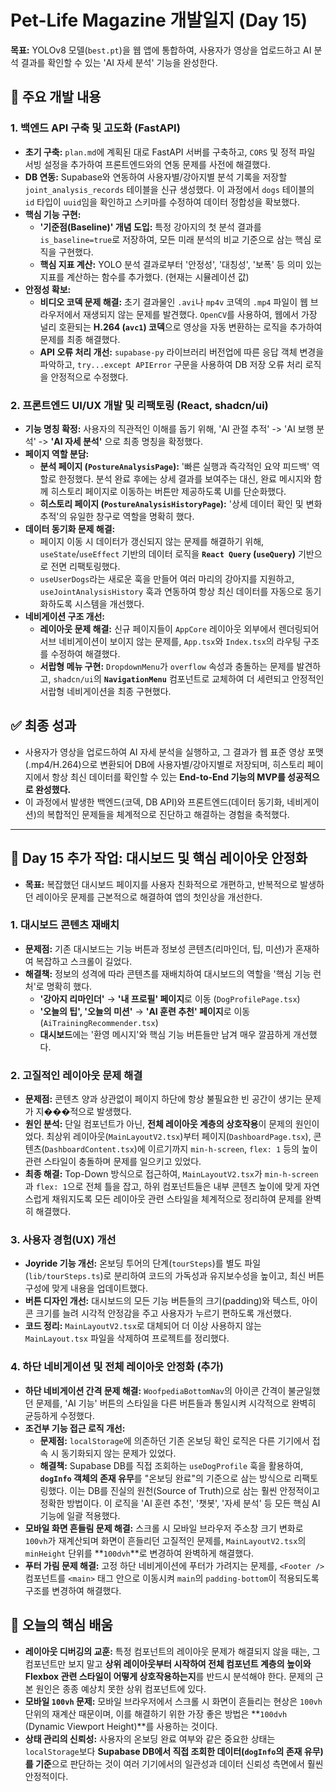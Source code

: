 # Pet-Life Magazine 개발일지 (Day 15)

**목표:** YOLOv8 모델(`best.pt`)을 웹 앱에 통합하여, 사용자가 영상을 업로드하고 AI 분석 결과를 확인할 수 있는 'AI 자세 분석' 기능을 완성한다.

## 📝 주요 개발 내용

### 1. 백엔드 API 구축 및 고도화 (FastAPI)
- **초기 구축:** `plan.md`에 계획된 대로 FastAPI 서버를 구축하고, `CORS` 및 정적 파일 서빙 설정을 추가하여 프론트엔드와의 연동 문제를 사전에 해결했다.
- **DB 연동:** Supabase와 연동하여 사용자별/강아지별 분석 기록을 저장할 `joint_analysis_records` 테이블을 신규 생성했다. 이 과정에서 `dogs` 테이블의 `id` 타입이 `uuid`임을 확인하고 스키마를 수정하여 데이터 정합성을 확보했다.
- **핵심 기능 구현:**
    - **'기준점(Baseline)' 개념 도입:** 특정 강아지의 첫 분석 결과를 `is_baseline=true`로 저장하여, 모든 미래 분석의 비교 기준으로 삼는 핵심 로직을 구현했다.
    - **핵심 지표 계산:** YOLO 분석 결과로부터 '안정성', '대칭성', '보폭' 등 의미 있는 지표를 계산하는 함수를 추가했다. (현재는 시뮬레이션 값)
- **안정성 확보:**
    - **비디오 코덱 문제 해결:** 초기 결과물인 `.avi`나 `mp4v` 코덱의 `.mp4` 파일이 웹 브라우저에서 재생되지 않는 문제를 발견했다. `OpenCV`를 사용하여, 웹에서 가장 널리 호환되는 **H.264 (`avc1`) 코덱**으로 영상을 자동 변환하는 로직을 추가하여 문제를 최종 해결했다.
    - **API 오류 처리 개선:** `supabase-py` 라이브러리 버전업에 따른 응답 객체 변경을 파악하고, `try...except APIError` 구문을 사용하여 DB 저장 오류 처리 로직을 안정적으로 수정했다.

### 2. 프론트엔드 UI/UX 개발 및 리팩토링 (React, shadcn/ui)
- **기능 명칭 확정:** 사용자의 직관적인 이해를 돕기 위해, 'AI 관절 추적' -> 'AI 보행 분석' -> **'AI 자세 분석'** 으로 최종 명칭을 확정했다.
- **페이지 역할 분담:**
    - **분석 페이지 (`PostureAnalysisPage`):** '빠른 실행과 즉각적인 요약 피드백' 역할로 한정했다. 분석 완료 후에는 상세 결과를 보여주는 대신, 완료 메시지와 함께 히스토리 페이지로 이동하는 버튼만 제공하도록 UI를 단순화했다.
    - **히스토리 페이지 (`PostureAnalysisHistoryPage`):** '상세 데이터 확인 및 변화 추적'의 유일한 창구로 역할을 명확히 했다.
- **데이터 동기화 문제 해결:**
    - 페이지 이동 시 데이터가 갱신되지 않는 문제를 해결하기 위해, `useState`/`useEffect` 기반의 데이터 로직을 **`React Query` (`useQuery`)** 기반으로 전면 리팩토링했다.
    - `useUserDogs`라는 새로운 훅을 만들어 여러 마리의 강아지를 지원하고, `useJointAnalysisHistory` 훅과 연동하여 항상 최신 데이터를 자동으로 동기화하도록 시스템을 개선했다.
- **네비게이션 구조 개선:**
    - **레이아웃 문제 해결:** 신규 페이지들이 `AppCore` 레이아웃 외부에서 렌더링되어 서브 네비게이션이 보이지 않는 문제를, `App.tsx`와 `Index.tsx`의 라우팅 구조를 수정하여 해결했다.
    - **서랍형 메뉴 구현:** `DropdownMenu`가 `overflow` 속성과 충돌하는 문제를 발견하고, `shadcn/ui`의 **`NavigationMenu`** 컴포넌트로 교체하여 더 세련되고 안정적인 서랍형 네비게이션을 최종 구현했다.

## ✅ 최종 성과
- 사용자가 영상을 업로드하여 AI 자세 분석을 실행하고, 그 결과가 웹 표준 영상 포맷(.mp4/H.264)으로 변환되어 DB에 사용자별/강아지별로 저장되며, 히스토리 페이지에서 항상 최신 데이터를 확인할 수 있는 **End-to-End 기능의 MVP를 성공적으로 완성했다.**
- 이 과정에서 발생한 백엔드(코덱, DB API)와 프론트엔드(데이터 동기화, 네비게이션)의 복합적인 문제들을 체계적으로 진단하고 해결하는 경험을 축적했다.

---

## 🚀 Day 15 추가 작업: 대시보드 및 핵심 레이아웃 안정화

- **목표:** 복잡했던 대시보드 페이지를 사용자 친화적으로 개편하고, 반복적으로 발생하던 레이아웃 문제를 근본적으로 해결하여 앱의 첫인상을 개선한다.

### 1. 대시보드 콘텐츠 재배치
- **문제점:** 기존 대시보드는 기능 버튼과 정보성 콘텐츠(리마인더, 팁, 미션)가 혼재하여 복잡하고 스크롤이 길었다.
- **해결책:** 정보의 성격에 따라 콘텐츠를 재배치하여 대시보드의 역할을 '핵심 기능 런처'로 명확히 했다.
    - **'강아지 리마인더'** → **'내 프로필' 페이지**로 이동 (`DogProfilePage.tsx`)
    - **'오늘의 팁', '오늘의 미션'** → **'AI 훈련 추천' 페이지**로 이동 (`AiTrainingRecommender.tsx`)
    - **대시보드**에는 '환영 메시지'와 핵심 기능 버튼들만 남겨 매우 깔끔하게 개선했다.

### 2. 고질적인 레이아웃 문제 해결
- **문제점:** 콘텐츠 양과 상관없이 페이지 하단에 항상 불필요한 빈 공간이 생기는 문제가 지���적으로 발생했다.
- **원인 분석:** 단일 컴포넌트가 아닌, **전체 레이아웃 계층의 상호작용**이 문제의 원인이었다. 최상위 레이아웃(`MainLayoutV2.tsx`)부터 페이지(`DashboardPage.tsx`), 콘텐츠(`DashboardContent.tsx`)에 이르기까지 `min-h-screen`, `flex: 1` 등의 높이 관련 스타일이 충돌하며 문제를 일으키고 있었다.
- **최종 해결:** Top-Down 방식으로 접근하여, `MainLayoutV2.tsx`가 `min-h-screen`과 `flex: 1`으로 전체 틀을 잡고, 하위 컴포넌트들은 내부 콘텐츠 높이에 맞게 자연스럽게 채워지도록 모든 레이아웃 관련 스타일을 체계적으로 정리하여 문제를 완벽히 해결했다.

### 3. 사용자 경험(UX) 개선
- **Joyride 기능 개선:** 온보딩 투어의 단계(`tourSteps`)를 별도 파일(`lib/tourSteps.ts`)로 분리하여 코드의 가독성과 유지보수성을 높이고, 최신 버튼 구성에 맞게 내용을 업데이트했다.
- **버튼 디자인 개선:** 대시보드의 모든 기능 버튼들의 크기(padding)와 텍스트, 아이콘 크기를 늘려 시각적 안정감을 주고 사용자가 누르기 편하도록 개선했다.
- **코드 정리:** `MainLayoutV2.tsx`로 대체되어 더 이상 사용하지 않는 `MainLayout.tsx` 파일을 삭제하여 프로젝트를 정리했다.

### 4. 하단 네비게이션 및 전체 레이아웃 안정화 (추가)
- **하단 네비게이션 간격 문제 해결:** `WoofpediaBottomNav`의 아이콘 간격이 불균일했던 문제를, 'AI 기능' 버튼의 스타일을 다른 버튼들과 통일시켜 시각적으로 완벽히 균등하게 수정했다.
- **조건부 기능 접근 로직 개선:**
    - **문제점:** `localStorage`에 의존하던 기존 온보딩 확인 로직은 다른 기기에서 접속 시 동기화되지 않는 문제가 있었다.
    - **해결책:** Supabase DB를 직접 조회하는 `useDogProfile` 훅을 활용하여, **`dogInfo` 객체의 존재 유무**를 "온보딩 완료"의 기준으로 삼는 방식으로 리팩토링했다. 이는 DB를 진실의 원천(Source of Truth)으로 삼는 훨씬 안정적이고 정확한 방법이다. 이 로직을 'AI 훈련 추천', '챗봇', '자세 분석' 등 모든 핵심 AI 기능에 일괄 적용했다.
- **모바일 화면 흔들림 문제 해결:** 스크롤 시 모바일 브라우저 주소창 크기 변화로 `100vh`가 재계산되며 화면이 흔들리던 고질적인 문제를, `MainLayoutV2.tsx`의 `minHeight` 단위를 **`100dvh`**로 변경하여 완벽하게 해결했다.
- **푸터 가림 문제 해결:** 고정 하단 네비게이션에 푸터가 가려지는 문제를, `<Footer />` 컴포넌트를 `<main>` 태그 안으로 이동시켜 `main`의 `padding-bottom`이 적용되도록 구조를 변경하여 해결했다.

## 📘 오늘의 핵심 배움
- **레이아웃 디버깅의 교훈:** 특정 컴포넌트의 레이아웃 문제가 해결되지 않을 때는, 그 컴포넌트만 보지 말고 **상위 레이아웃부터 시작하여 전체 컴포넌트 계층의 높이와 Flexbox 관련 스타일이 어떻게 상호작용하는지**를 반드시 분석해야 한다. 문제의 근본 원인은 종종 예상치 못한 상위 컴포넌트에 있다.
- **모바일 `100vh` 문제:** 모바일 브라우저에서 스크롤 시 화면이 흔들리는 현상은 `100vh` 단위의 재계산 때문이며, 이를 해결하기 위한 가장 좋은 방법은 **`100dvh` (Dynamic Viewport Height)**를 사용하는 것이다.
- **상태 관리의 신뢰성:** 사용자의 온보딩 완료 여부와 같은 중요한 상태는 `localStorage`보다 **Supabase DB에서 직접 조회한 데이터(`dogInfo`의 존재 유무)를 기준**으로 판단하는 것이 여러 기기에서의 일관성과 데이터 신뢰성 측면에서 훨씬 안정적이다.
